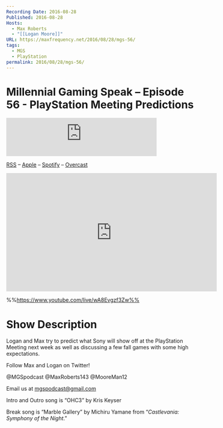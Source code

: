 ```yaml
---
Recording Date: 2016-08-28
Published: 2016-08-28
Hosts:
  - Max Roberts
  - "[[Logan Moore]]"
URL: https://maxfrequency.net/2016/08/28/mgs-56/
tags:
  - MGS
  - PlayStation
permalink: 2016/08/28/mgs-56/
---
```

# Millennial Gaming Speak – Episode 56 - PlayStation Meeting Predictions

<iframe src="https://podcasters.spotify.com/pod/show/millennialgamingspeak/embed/episodes/Episode-56-PlayStation-Meeting-Predictions-e1adhtc/a-a6ts475" height="102px" width="400px" frameborder="0" scrolling="no"></iframe>

[RSS](https://anchor.fm/s/74aa3858/podcast/rss) – [Apple](https://podcasts.apple.com/us/podcast/episode-3-gdc-wrap-up/id1000915981?i=1000542222515) – [Spotify](https://open.spotify.com/episode/7wePXT4Bt22LWifVLx3n8y) – [Overcast](https://overcast.fm/+EtIgeWxEU)

<div class=iframe-container>
<iframe width="560" height="315" src="https://www.youtube-nocookie.com/embed/wA8Evgzf3Zw?si=Lg_riNSByQdhk6nq" title="YouTube video player" frameborder="0" allow="accelerometer; autoplay; clipboard-write; encrypted-media; gyroscope; picture-in-picture; web-share" allowfullscreen></iframe>
</div>

%%https://www.youtube.com/live/wA8Evgzf3Zw%%

# Show Description

Logan and Max try to predict what Sony will show off at the PlayStation Meeting next week as well as discussing a few fall games with some high expectations.

Follow Max and Logan on Twitter!

@MGSpodcast
@MaxRoberts143
@MooreMan12

Email us at mgspodcast@gmail.com

Intro and Outro song is “OHC3” by Kris Keyser

Break song is “Marble Gallery” by Michiru Yamane from “*Castlevania: Symphony of the Night*.”